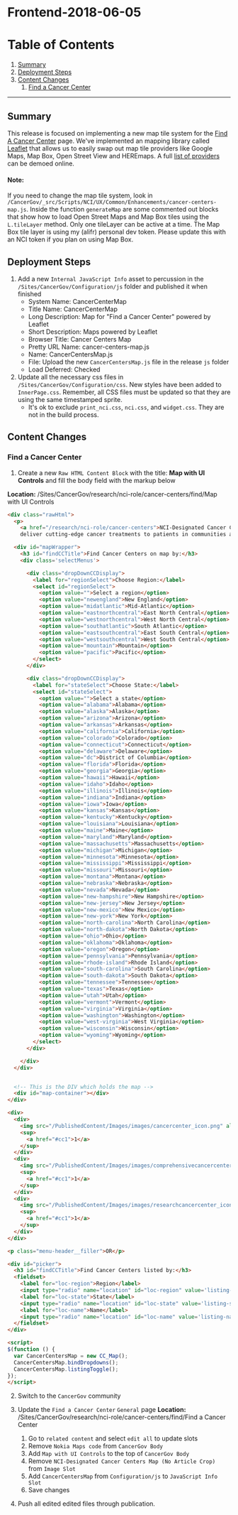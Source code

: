 # Frontend-2018-06-05

# Table of Contents
1. [Summary](#summary)
2. [Deployment Steps](#deploy)
3. [Content Changes](#content-changes)
    1. [Find a Cancer Center](#cc)

---

<a name="summary"></a>
## Summary
This release is focused on implementing a new map tile system for the [Find A Cancer Center](https://www.cancer.gov/research/nci-role/cancer-centers/find/) page. We've implemented an mapping library called [Leaflet](https://leafletjs.com/) that allows us to easily swap out map tile providers like Google Maps, Map Box, Open Street View and HEREmaps. A full [list of providers](http://leaflet-extras.github.io/leaflet-providers/preview/) can be demoed online.

#### Note:
If you need to change the map tile system, look in `/CancerGov/_src/Scripts/NCI/UX/Common/Enhancements/cancer-centers-map.js`. Inside the function `generateMap` are some commented out blocks that show how to load Open Street Maps and Map Box tiles using the `L.tileLayer` method. Only one tileLayer can be active at a time. The Map Box tile layer is using my (alifr) personal dev token. Please update this with an NCI token if you plan on using Map Box.

<a name="deploy"></a>
## Deployment Steps
1. Add a new `Internal JavaScript Info` asset to percussion in the `/Sites/CancerGov/Configuration/js` folder and published it when finished
    *  System Name: CancerCenterMap
    *  Title Name: CancerCenterMap
    *  Long Description: Map for "Find a Cancer Center" powered by Leaflet
    *  Short Description: Maps powered by Leaflet
    *  Browser Title: Cancer Centers Map
    *  Pretty URL Name: cancer-centers-map.js
    *  Name: CancerCentersMap.js
    *  File: Upload the new `CancerCentersMap.js` file in the release `js` folder
    *  Load Deferred: Checked
2. Update all the necessary css files in `/Sites/CancerGov/Configuration/css`. New styles have been added to `InnerPage.css`. Remember, all CSS files must be updated so that they are using the same timestamped sprite.
    *  It's ok to exclude `print_nci.css`, `nci.css`, and `widget.css`. They are not in the build process.

<a name="content-changes"></a>
## Content Changes


<a name="cc"></a>
### Find a Cancer Center
1. Create a new `Raw HTML Content Block` with the title: **Map with UI Controls** and fill the body field with the markup below

**Location:** /Sites/CancerGov/research/nci-role/cancer-centers/find/Map with UI Controls

```html
<div class="rawHtml">
  <p>
    <a href="/research/nci-role/cancer-centers">NCI-Designated Cancer Centers</a>
    deliver cutting-edge cancer treatments to patients in communities across the United States. Find a center near you and learn about its patient services and research capabilities.</p>

  <div id="mapWrapper">
    <h3 id="findCCTitle">Find Cancer Centers on map by:</h3>
    <div class='selectMenus'>

      <div class="dropDownCCDisplay">
        <label for="regionSelect">Choose Region:</label>
        <select id="regionSelect">
          <option value="">Select a region</option>
          <option value="newengland">New England</option>
          <option value="midatlantic">Mid-Atlantic</option>
          <option value="eastnorthcentral">East North Central</option>
          <option value="westnorthcentral">West North Central</option>
          <option value="southatlantic">South Atlantic</option>
          <option value="eastsouthcentral">East South Central</option>
          <option value="westsouthcentral">West South Central</option>
          <option value="mountain">Mountain</option>
          <option value="pacific">Pacific</option>
        </select>
      </div>

      <div class="dropDownCCDisplay">
        <label for="stateSelect">Choose State:</label>
        <select id="stateSelect">
          <option value="">Select a state</option>
          <option value="alabama">Alabama</option>
          <option value="alaska">Alaska</option>
          <option value="arizona">Arizona</option>
          <option value="arkansas">Arkansas</option>
          <option value="california">California</option>
          <option value="colorado">Colorado</option>
          <option value="connecticut">Connecticut</option>
          <option value="delaware">Delaware</option>
          <option value="dc">District of Columbia</option>
          <option value="florida">Florida</option>
          <option value="georgia">Georgia</option>
          <option value="hawaii">Hawaii</option>
          <option value="idaho">Idaho</option>
          <option value="illinois">Illinois</option>
          <option value="indiana">Indiana</option>
          <option value="iowa">Iowa</option>
          <option value="kansas">Kansas</option>
          <option value="kentucky">Kentucky</option>
          <option value="louisiana">Louisiana</option>
          <option value="maine">Maine</option>
          <option value="maryland">Maryland</option>
          <option value="massachusetts">Massachusetts</option>
          <option value="michigan">Michigan</option>
          <option value="minnesota">Minnesota</option>
          <option value="mississippi">Mississippi</option>
          <option value="missouri">Missouri</option>
          <option value="montana">Montana</option>
          <option value="nebraska">Nebraska</option>
          <option value="nevada">Nevada</option>
          <option value="new-hampshire">New Hampshire</option>
          <option value="new-jersey">New Jersey</option>
          <option value="new-mexico">New Mexico</option>
          <option value="new-york">New York</option>
          <option value="north-carolina">North Carolina</option>
          <option value="north-dakota">North Dakota</option>
          <option value="ohio">Ohio</option>
          <option value="oklahoma">Oklahoma</option>
          <option value="oregon">Oregon</option>
          <option value="pennsylvania">Pennsylvania</option>
          <option value="rhode-island">Rhode Island</option>
          <option value="south-carolina">South Carolina</option>
          <option value="south-dakota">South Dakota</option>
          <option value="tennessee">Tennessee</option>
          <option value="texas">Texas</option>
          <option value="utah">Utah</option>
          <option value="vermont">Vermont</option>
          <option value="virginia">Virginia</option>
          <option value="washington">Washington</option>
          <option value="west-virginia">West Virginia</option>
          <option value="wisconsin">Wisconsin</option>
          <option value="wyoming">Wyoming</option>
        </select>
      </div>

    </div>
  </div>


  <!-- This is the DIV which holds the map -->
  <div id="map-container"></div>
</div>

<div>
  <div>
    <img src="/PublishedContent/Images/images/cancercenter_icon.png" alt="red marker" /> = Cancer Center
    <sup>
      <a href="#cc1">1</a>
    </sup>
  </div>
  <div>
    <img src="/PublishedContent/Images/images/comprehensivecancercenter_icon.png" alt="blue marker" /> = Comprehensive Cancer Center
    <sup>
      <a href="#cc1">1</a>
    </sup>
  </div>
  <div>
    <img src="/PublishedContent/Images/images/researchcancercenter_icon.png" alt="yellow marker" /> = Basic Laboratory
    <sup>
      <a href="#cc1">1</a>
    </sup>
  </div>
</div>

<p class="menu-header__filler">OR</p>

<div id="picker">
  <h3 id="findCCTitle">Find Cancer Centers listed by:</h3>
  <fieldset>
    <label for="loc-region">Region</label>
    <input type="radio" name="location" id="loc-region" value='listing-region' checked />
    <label for="loc-state">State</label>
    <input type="radio" name="location" id="loc-state" value='listing-state' />
    <label for="loc-name">Name</label>
    <input type="radio" name="location" id="loc-name" value='listing-name' />
  </fieldset>
</div>

<script>
$(function () { 
  var CancerCentersMap = new CC_Map();
  CancerCentersMap.bindDropdowns();
  CancerCentersMap.listingToggle();
});
</script>
```

2. Switch to the `CancerGov` community
3. Update the `Find a Cancer Center` `General` page
**Location:** /Sites/CancerGov/research/nci-role/cancer-centers/find/Find a Cancer Center
    1. Go to `related content` and select `edit all` to update slots
    2. Remove `Nokia Maps code` from `CancerGov Body` 
    3. Add `Map with UI Controls` to the top of `CancerGov Body` 
    4. Remove `NCI-Designated Cancer Centers Map (No Article Crop)` from `Image Slot`
    5. Add `CancerCentersMap` from `Configuration/js` to `JavaScript Info Slot`
    6. Save changes

4. Push all edited edited files through publication.